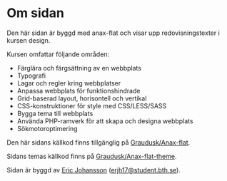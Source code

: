 Om sidan
==============================================
Den här sidan är byggd med anax-flat och visar upp redovisningstexter i kursen design.

Kursen omfattar följande områden:

* Färglära och färgsättning av en webbplats
* Typografi
* Lagar och regler kring webbplatser
* Anpassa webbplats för funktionshindrade
* Grid-baserad layout, horisontell och vertikal
* CSS-konstruktioner för style med CSS/LESS/SASS
* Bygga tema till webbplats
* Använda PHP-ramverk för att skapa och designa webbplats
* Sökmotoroptimering

Den här sidans källkod finns tillgänglig på [Graudusk/Anax-flat](https://github.com/Graudusk/Anax-flat).

Sidans temas källkod finns på [Graudusk/Anax-flat-theme](https://github.com/Graudusk/anax-flat-theme).

Sidan är byggd av [Eric Johansson](https://github.com/Graudusk) (erjh17@student.bth.se).
